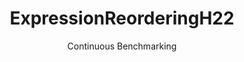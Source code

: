 ---
layout: docu
title: ExpressionReorderingH22
subtitle: Continuous Benchmarking
selected: Expression_Reordering
expanded: Benchmarking
benchmark: /individual_results/ExpressionReorderingH22.html
---